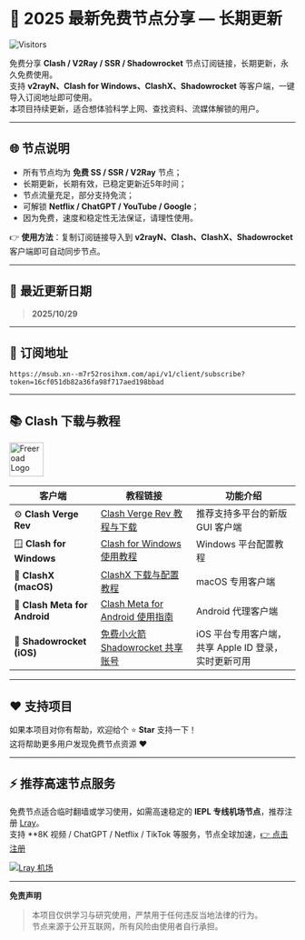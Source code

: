 # 🚀 2025 最新免费节点分享 — 长期更新  
![Visitors](https://visitor-badge.laobi.icu/badge?page_id=yaozun96.freev2ray)

免费分享 **Clash / V2Ray / SSR / Shadowrocket** 节点订阅链接，长期更新，永久免费使用。  
支持 **v2rayN、Clash for Windows、ClashX、Shadowrocket** 等客户端，一键导入订阅地址即可使用。  
本项目持续更新，适合想体验科学上网、查找资料、流媒体解锁的用户。

---

## 🌐 节点说明

- 所有节点均为 **免费 SS / SSR / V2Ray** 节点；
- 长期更新，长期有效，已稳定更新近5年时间；
- 节点流量充足，部分支持免流；
- 可解锁 **Netflix / ChatGPT / YouTube / Google**；
- 因为免费，速度和稳定性无法保证，请理性使用。

👉 **使用方法**：复制订阅链接导入到 **v2rayN、Clash、ClashX、Shadowrocket** 客户端即可自动同步节点。

---

## 🔔 最近更新日期
> **2025/10/29**

---

## 🔗 订阅地址
```
https://msub.xn--m7r52rosihxm.com/api/v1/client/subscribe?token=16cf051db82a36fa98f717aed198bbad
```

---

## 📚 Clash 下载与教程
<img src="https://avatars.githubusercontent.com/u/152534467?s=200&v=4" alt="Freeroad Logo" width="60" style="vertical-align:middle;">

| 客户端 | 教程链接 | 功能介绍 |
|--------|-----------|-----------|
| ⚙️ **Clash Verge Rev** | [Clash Verge Rev 教程与下载](https://freeroad.org/clash-verge-rev.html) | 推荐支持多平台的新版 GUI 客户端 |
| 🪟 **Clash for Windows** | [Clash for Windows 使用教程](https://freeroad.org/clash-for-windows.html) | Windows 平台配置教程 |
| 🍎 **ClashX (macOS)** | [ClashX 下载与配置教程](https://freeroad.org/clashx.html) | macOS 专用客户端 |
| 📱 **Clash Meta for Android** | [Clash Meta for Android 使用指南](https://freeroad.org/clash-meta-for-android.html) | Android 代理客户端 |
| 🍎 **Shadowrocket (iOS)** | [免费小火箭 Shadowrocket 共享账号](https://shadowrocket.best/) | iOS 平台专用客户端，共享 Apple ID 登录，实时更新可用 |

---

## ❤️ 支持项目
如果本项目对你有帮助，欢迎给个 ⭐ **Star** 支持一下！  
这将帮助更多用户发现免费节点资源 ❤️

---

## ⚡ 推荐高速节点服务
免费节点适合临时翻墙或学习使用，如需高速稳定的 **IEPL 专线机场节点**，推荐注册 [Lray](https://lray.dlgisea.com/#/login?code=q5TBFjYO)。  
支持 **8K 视频 / ChatGPT / Netflix / TikTok 等服务，节点全球加速，[👉 点击注册](https://lray.dlgisea.com/#/login?code=q5TBFjYO)

[![Lray 机场](https://i.w3tt.com/2021/09/01/5OhHL.png)](https://lray.dlgisea.com/#/login?code=q5TBFjYO)

---

**免责声明**  
> 本项目仅供学习与研究使用，严禁用于任何违反当地法律的行为。  
> 节点来源于公开互联网，所有风险由使用者自行承担。
